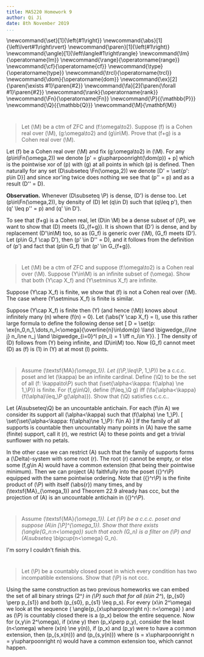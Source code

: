 ```yaml
---
title: MA5220 Homework 9
author: Qi Ji
date: 8th November 2019
...
```


\newcommand{\set}[1]{\left\{#1\right\}}
\newcommand{\abs}[1]{\left\lvert#1\right\rvert}
\newcommand{\paren}[1]{\left(#1\right)}
\newcommand{\angle}[1]{\left\langle#1\right\rangle}
\newcommand{\Im}{\operatorname{Im}}
\newcommand{\range}{\operatorname{range}}
\newcommand{\cf}{\operatorname{cf}}
\newcommand{\type}{\operatorname{type}}
\newcommand{\trcl}{\operatorname{trcl}}
\newcommand{\dom}{\operatorname{dom}}
\newcommand{\ex}[2]{\paren{\exists #1}\paren{#2}}
\newcommand{\fa}[2]{\paren{\forall #1}\paren{#2}}
\newcommand{\rank}{\operatorname{rank}}
\newcommand{\Fn}{\operatorname{Fn}}
\newcommand{\P}{{\mathbb{P}}}
\newcommand{\Q}{{\mathbb{Q}}}
\newcommand{\M}{\mathbf{M}}

#

> Let \(\M\) be a ctm of ZFC and \(f:\omega\to2\).
> Suppose \(f\) is a Cohen real over \(\M\), \(g:\omega\to2\) and \(g\in\M\).
> Prove that \(f+g\) is a Cohen real over \(\M\).

Let \(f\) be a Cohen real over \(\M\) and fix \(g:\omega\to2\) in \(\M\).
For any \(p\in\Fn(\omega,2)\) we denote
\[p' = g\upharpoonright(\dom(p)) + p\]
which is the pointwise xor of \(p\) with \(g\) at all points in which \(p\) is defined.
Then naturally for any set \(D\subseteq \Fn(\omega,2)\) we denote
\[D' = \set{p': p\in D}\]
and since xor'ing twice does nothing we see that \(p'' = p\) and as a result \(D'' = D\).

**Observation.** Whenever \(D\subseteq \P\) is dense, \(D'\) is dense too.
Let \(p\in\Fn(\omega,2)\), by density of \(D\) let \(q\in D\) such that \(q\leq p'\),
then \(q' \leq p'' = p\) and \(q' \in D'\).

To see that \(f+g\) is a Cohen real, let \(D\in \M\) be a dense subset of \(\P\),
we want to show that \(D\) meets \(G_{f+g}\).
It is shown that \(D'\) is dense, and by replacement \(D'\in\M\) too, so as \(G_f\) is generic over \(\M\), \(G_f\) meets \(D'\).
Let \(p\in G_f \cap D'\), then \(p' \in D'' = D\), and it follows from the definition of \(p'\) and fact that \(p\in G_f\) that \(p' \in G_{f+g}\).

#

> Let \(\M\) be a ctm of ZFC and suppose \(f:\omega\to2\) is a Cohen real over \(\M\).
> Suppose \(Y\in\M\) is an infinite subset of \(\omega\).
> Show that both \(Y\cap X_f\) and \(Y\setminus X_f\) are infinite.

Suppose \(Y\cap X_f\) is finite, we show that \(f\) is not a Cohen real over \(\M\).
The case where \(Y\setminus X_f\) is finite is similar.

Suppose \(Y\cap X_f\) is finite then \(Y\) (and hence \(\M\)) knows about infinitely many \(n\) where \(f(n) = 0\).
Let \(\abs{Y \cap X_f} = l\), use this rather large formula to define the following dense set
\[ D = \set{p: \ex{n_0,n_1,\dots,n_l<\omega}{\overline{n}\in\dom(p) \land \bigwedge_{i\ne j} n_i\ne n_j \land \bigwedge_{i=0}^l p(n_i) = 1 \iff n_i\in Y}}. \]
The density of \(D\) follows from \(Y\) being infinite, and \(D\in\M\) too.
Now \(G_f\) cannot meet \(D\) as \(f\) is \(1\) in \(Y\) at at most \(l\) points.


#

> Assume \(\textsf{MA}_{\omega_1}\).
> Let \((\P,\leq_\P, 1_\P)\) be a c.c.c. poset and let \(\kappa\) be an infinite cardinal.
> Define \(\Q\) to be the set of all \(f: \kappa\to\P\) such that \(\set{\alpha<\kappa: f(\alpha) \ne 1_\P}\) is finite.
> For \(f,g\in\Q\), define \(f\leq_\Q g\) iff \(\fa{\alpha<\kappa}{f(\alpha)\leq_\P g(\alpha)}\).
> Show that \(\Q\) satisfies c.c.c..

Let \(A\subseteq\Q\) be an uncountable antichain.
For each \(f\in A\) we consider its support all \(\alpha<\kappa\) such that \(f(\alpha) \ne 1_\P\).
\[ \set{\set{\alpha<\kappa: f(\alpha)\ne 1_\P}: f\in A} \]
If the family of all supports is countable then uncountably many points in \(A\) have the same (finite) support, call it \(r\),
we restrict \(A\) to these points and get a trivial sunflower with no petals.

In the other case we can restrict \(A\) such that the family of supports forms a \(\Delta\)-system with some root \(r\).
The root \(r\) cannot be empty, or else some \(f,g\in A\) would have a common extension (that being their pointwise minimum).
Then we can project \(A\) faithfully into the poset \({}^r\P\) equipped with the same pointwise ordering.
Note that \({}^r\P\) is the finite product of \(\P\) with itself \(\abs{r}\) many times,
and by \(\textsf{MA}_{\omega_1}\) and Theorem 22.9 already has ccc,
but the projection of \(A\) is an uncountable antichain in \({}^r\P\).

#

> Assume \(\textsf{MA}_{\omega_1}\).
> Let \(\P\) be a c.c.c. poset and suppose \(A\in [\P]^{\omega_1}\).
> Show that there exists \(\angle{G_n:n<\omega}\) such that each \(G_n\) is a filter on \(\P\) and \(A\subseteq \bigcup_{n<\omega} G_n\).

I'm sorry I couldn't finish this.

#

> Let \(\P\) be a countably closed poset in which every condition has two incompatible extensions.
> Show that \(\P\) is not ccc.

Using the same construction as two previous homeworks we can embed the set of all binary strings \(2^*\) in \(\P\)
such that for all \(s\in 2^*\), \(p_{s0} \perp p_{s1}\) and both \(p_{s0}, p_{s1} \leq p_s\).
For every \(x\in 2^\omega\) we look at the sequence \( \angle{p_{x\upharpoonright n}: n<\omega} \)
and as \(\P\) is countably closed there is a \(p_x\) below the entire sequence.
Now for \(x,y\in 2^\omega\), if \(x\ne y\) then \(p_x\perp p_y\),
consider the least \(n<\omega\) where \(x(n) \ne y(n)\),
if \(p_x\) and \(p_y\) were to have a common extension,
then \(p_{s\,x(n)}\) and \(p_{s\,y(n)}\) where \(s = x\upharpoonright n = y\upharpoonright n\) would have a common extension too,
which cannot happen.
